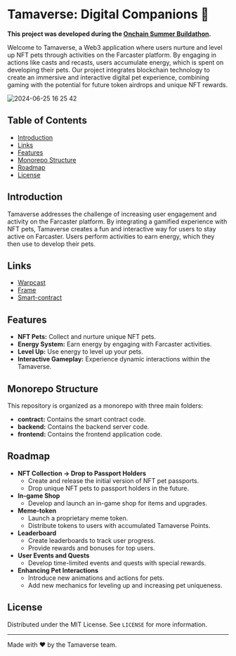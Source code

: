 # Tamaverse: Digital Companions 🐾

**This project was developed during the [Onchain Summer Buildathon](https://onchain-summer.devfolio.co/).**

Welcome to Tamaverse, a Web3 application where users nurture and level up NFT pets through activities on the Farcaster platform. By engaging in actions like casts and recasts, users accumulate energy, which is spent on developing their pets. Our project integrates blockchain technology to create an immersive and interactive digital pet experience, combining gaming with the potential for future token airdrops and unique NFT rewards.

![2024-06-25 16 25 42](https://github.com/base-surfers-crew/tamaverse-farcaster/assets/24797699/1ec13308-3184-441f-9d9b-0a1117326e72)

## Table of Contents
- [Introduction](#introduction)
- [Links](#links)
- [Features](#features)
- [Monorepo Structure](#monorepo-structure)
- [Roadmap](#roadmap)
- [License](#license)

## Introduction
Tamaverse addresses the challenge of increasing user engagement and activity on the Farcaster platform. By integrating a gamified experience with NFT pets, Tamaverse creates a fun and interactive way for users to stay active on Farcaster. Users perform activities to earn energy, which they then use to develop their pets.

## Links

- [Warpcast](https://warpcast.com/tamaverse)  
- [Frame](https://app.tamaverse.live/)
- [Smart-contract](https://sepolia.basescan.org/address/0x1a55FF1c4e439fbD78173B1c6B0f062c7642f054#writeContract)

## Features
- **NFT Pets:** Collect and nurture unique NFT pets.
- **Energy System:** Earn energy by engaging with Farcaster activities.
- **Level Up:** Use energy to level up your pets.
- **Interactive Gameplay:** Experience dynamic interactions within the Tamaverse.

## Monorepo Structure
This repository is organized as a monorepo with three main folders:
- **contract:** Contains the smart contract code.
- **backend:** Contains the backend server code.
- **frontend:** Contains the frontend application code.

## Roadmap
- **NFT Collection -> Drop to Passport Holders**
  - Create and release the initial version of NFT pet passports.
  - Drop unique NFT pets to passport holders in the future.
- **In-game Shop**
  - Develop and launch an in-game shop for items and upgrades.
- **Meme-token**
  - Launch a proprietary meme token.
  - Distribute tokens to users with accumulated Tamaverse Points.
- **Leaderboard**
  - Create leaderboards to track user progress.
  - Provide rewards and bonuses for top users.
- **User Events and Quests**
  - Develop time-limited events and quests with special rewards.
- **Enhancing Pet Interactions**
  - Introduce new animations and actions for pets.
  - Add new mechanics for leveling up and increasing pet uniqueness.

## License
Distributed under the MIT License. See `LICENSE` for more information.

---

Made with ❤️ by the Tamaverse team.
